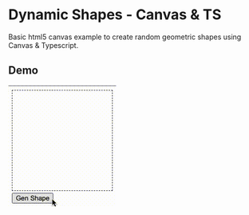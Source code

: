 # Dynamic Shapes - Canvas & TS

Basic html5 canvas example to create random geometric shapes using Canvas & Typescript. 


## Demo

![Alt text](dynamic-shape.gif)
